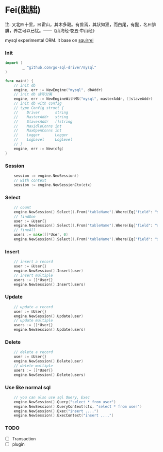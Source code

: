 
# Fei(胐胐)
注: 又北四十里，曰霍山，其木多榖。有兽焉，其状如狸，而白尾，有鬣，名曰腓腓，养之可以已忧。——《山海经·卷五·中山经》

mysql experimental ORM. it base on [squirrel](https://github.com/Masterminds/squirrel)

### Init
```go
import (
    	_ "github.com/go-sql-driver/mysql"
)

func main() {
    // init db
    engine, err := NewEngine("mysql", dbAddr)
    // init db 读写分离
    engine, err := NewEngineWithMS("mysql", masterAddr, []slaveAddr)
    // init db with config
    // type Config struct {
	//    Driver       string
	//    MasterAddr   string
	//    SlavesAddr   []string
	//    MaxIdleConns int
	//    MaxOpenConns int
	//    Logger       Logger
	//    LogLevel     LogLevel
    // }
    engine, err := New(cfg)
}

```

### Session
```go
    session := engine.NewSession()
    // with context
    session := engine.NewSessionCtx(ctx)
```

### Select
```go
    // count
    engine.NewSession().Select().From("tableName").Where(Eq{"field": "someting"}).Count()
    // findOne
    user := &User{} 
    engine.NewSession().Select().From("tableName").Where(Eq{"field": "someting"}).FindOne(user) // need pointer
    // fineAll
    users := make([]*User, 0)
    engine.NewSession().Select().From("tableName").Where(Eq{"field": "someting"}).FindAll(&user) // need pointer
```

### Insert
```go
    // insert a record
    user := &User{}
    engine.NewSession().Insert(user)
    // insert multiple
    users := []*User{}
    engine.NewSession().Insert(users)
```

### Update
```go
    // update a record
    user := &User{}
    engine.NewSession().Update(user)
    // update multiple
    users := []*User{}
    engine.NewSession().Update(users)

```

### Delete
```go
    // delete a record
    user := &User{}
    engine.NewSession().Delete(user)
    // delete multiple
    users := []*User{}
    engine.NewSession().Delete(users)
```

### Use like normal sql
```go
    // you can also use sql Query, Exec
    engine.NewSession().Query("select * from user")
    engine.NewSession().QueryContext(ctx, "select * from user")
    engine.NewSession().Exec("insert ....")
    engine.NewSession().ExecContext("insert ....")
```

### TODO
- [ ] Transaction
- [ ] plugin
